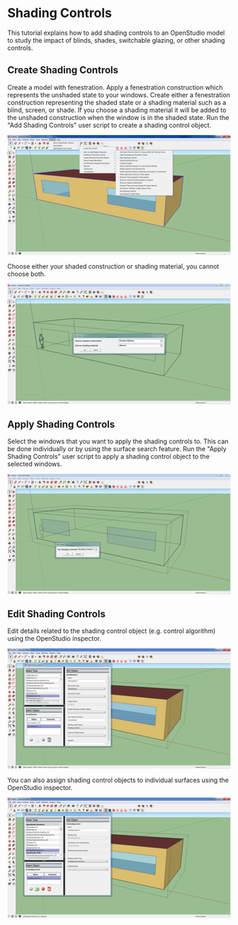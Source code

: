 <h1>Shading Controls</h1>
This tutorial explains how to add shading controls to an OpenStudio model to study the impact of blinds, shades, switchable glazing, or other shading controls.

## Create Shading Controls
Create a model with fenestration. Apply a fenestration construction which represents the unshaded state to your windows. Create either a fenestration construction representing the shaded state or a shading material such as a blind, screen, or shade. If you choose a shading material it will be added to the unshaded construction when the window is in the shaded state. Run the "Add Shading Controls" user script to create a shading control object.

![Add Shading Controls Menu](img/tutorials/shadingcontrols1.jpg)

Choose either your shaded construction or shading material, you cannot choose both.

![Add Shading Controls Dialog](img/tutorials/shadingcontrols2.jpg)

## Apply Shading Controls
Select the windows that you want to apply the shading controls to. This can be done individually or by using the surface search feature. Run the "Apply Shading Controls" user script to apply a shading control object to the selected windows.

![Apply Shading Controls](img/tutorials/shadingcontrols3.jpg)

## Edit Shading Controls
Edit details related to the shading control object (e.g. control algorithm) using the OpenStudio inspector.

![OpenStudio Inspector](img/tutorials/shadingcontrols4.jpg)

You can also assign shading control objects to individual surfaces using the OpenStudio inspector.

![OpenStudio Inspector](img/tutorials/shadingcontrols5.jpg)
